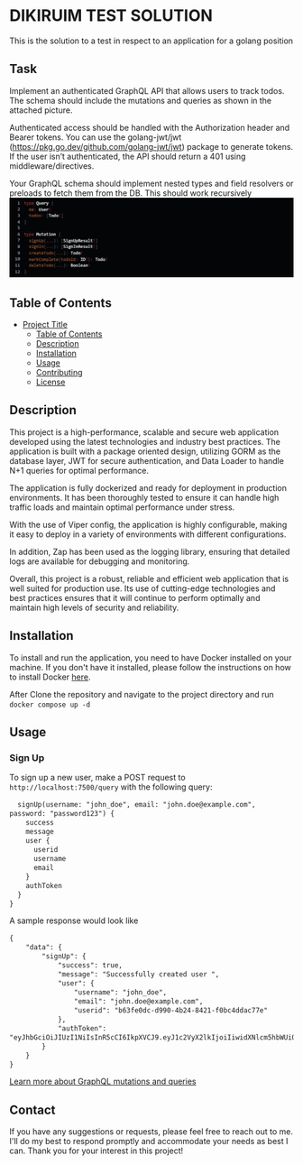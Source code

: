 # DIKIRUIM TEST SOLUTION

This is the solution to a test in respect to an application for a golang position

## Task
Implement an authenticated GraphQL API that allows users to track todos. The schema should include the mutations and queries as shown in the attached picture.

Authenticated access should be handled with the Authorization header and Bearer tokens. You can use the golang-jwt/jwt (https://pkg.go.dev/github.com/golang-jwt/jwt) package to generate tokens. If the user isn’t authenticated, the API should return a 401 using middleware/directives.

Your GraphQL schema should implement nested types and field resolvers or preloads to fetch them from the DB. This should work recursively
![Text Image](Backend%20Callenge.JPG)

## Table of Contents

- [Project Title](#project-title)
    - [Table of Contents](#table-of-contents)
    - [Description](#description)
    - [Installation](#installation)
    - [Usage](#usage)
    - [Contributing](#contributing)
    - [License](#license)

## Description
This project is a high-performance, scalable and secure web application developed using the latest technologies and industry best practices. The application is built with a package oriented design, utilizing GORM as the database layer, JWT for secure authentication, and Data Loader to handle N+1 queries for optimal performance.

The application is fully dockerized and ready for deployment in production environments. It has been thoroughly tested to ensure it can handle high traffic loads and maintain optimal performance under stress.

With the use of Viper config, the application is highly configurable, making it easy to deploy in a variety of environments with different configurations.

In addition, Zap has been used as the logging library, ensuring that detailed logs are available for debugging and monitoring.

Overall, this project is a robust, reliable and efficient web application that is well suited for production use. Its use of cutting-edge technologies and best practices ensures that it will continue to perform optimally and maintain high levels of security and reliability.

## Installation
To install and run the application, you need to have Docker installed on your machine.
If you don't have it installed, please follow the instructions on how to install Docker [here](https://docs.docker.com/get-docker/).

After Clone the repository and navigate to the project directory and run `docker compose up -d`

## Usage
### Sign Up
To sign up a new user, make a POST request to `http://localhost:7500/query` with the following query:
```mutation {
  signUp(username: "john_doe", email: "john.doe@example.com", password: "password123") {
    success
    message
    user {
      userid
      username
      email
    }
    authToken
  }
}
```

A sample response would look like
```
{
    "data": {
        "signUp": {
            "success": true,
            "message": "Successfully created user ",
            "user": {
                "username": "john_doe",
                "email": "john.doe@example.com",
                "userid": "b63fe0dc-d990-4b24-8421-f0bc4ddac77e"
            },
            "authToken": "eyJhbGciOiJIUzI1NiIsInR5cCI6IkpXVCJ9.eyJ1c2VyX2lkIjoiIiwidXNlcm5hbWUiOiJhbGkiLCJlbWFpbCI6ImFiY0BleGFsZWUxMzQuY29tIiwiaXNzIjoiZG9tYWluX3VybCIsInN1YiI6Ik9yZW9sdXdhIiwiZXhwIjoxNjgzMjcxNjY5LCJpYXQiOjE2ODMyNzA0Njl9.K1waM_aC38OTZFQajtVAmdIIYlDrZ3baqK8rOv_gqrs"
        }
    }
}
```

[Learn more about GraphQL mutations and queries](https://graphql.org/learn/queries/)


## Contact
If you have any suggestions or requests, please feel free to reach out to me. I'll do my best to respond promptly and accommodate your needs as best I can. Thank you for your interest in this project!
